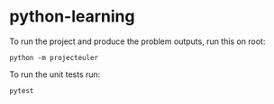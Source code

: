 # python-learning

To run the project and produce the problem outputs, run this on root:

`python -m projecteuler`

To run the unit tests run:

`pytest`